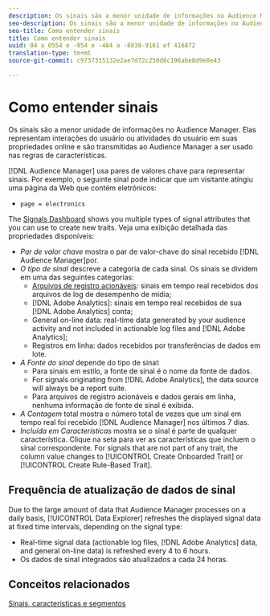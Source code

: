 ```yaml
---
description: Os sinais são a menor unidade de informações no Audience Manager. Elas representam interações do usuário ou atividades do usuário em suas propriedades online e são enviadas para o Audience Manager a ser usado nas regras de características.
seo-description: Os sinais são a menor unidade de informações no Audience Manager. Elas representam interações do usuário ou atividades do usuário em suas propriedades online e são enviadas para o Audience Manager a ser usado nas regras de características.
seo-title: Como entender sinais
title: Como entender sinais
uuid: 04 a 0554 e -954 e -484 a -8838-9161 ef 416872
translation-type: tm+mt
source-git-commit: c9737315132e2ae7d72c250d8c196abe8d9e0e43

---
```



# Como entender sinais

Os sinais são a menor unidade de informações no Audience Manager. Elas representam interações do usuário ou atividades do usuário em suas propriedades online e são transmitidas ao Audience Manager a ser usado nas regras de características.

[!DNL Audience Manager] usa pares de valores chave para representar sinais. Por exemplo, o seguinte sinal pode indicar que um visitante atingiu uma página da Web que contém eletrônicos:

* `page = electronics`

The [Signals Dashboard](../../features/data-explorer/data-explorer-signals-dashboard.md) shows you multiple types of signal attributes that you can use to create new traits. Veja uma exibição detalhada das propriedades disponíveis:

* *Par de valor chave* mostra o par de valor-chave do sinal recebido [!DNL Audience Manager]por.
* *O tipo de sinal* descreve a categoria de cada sinal. Os sinais se dividem em uma das seguintes categorias:
   * [Arquivos de registro acionáveis](/help/using/integration/media-data-integration/actionable-log-files.md): sinais em tempo real recebidos dos arquivos de log de desempenho de mídia;
   * [!DNL Adobe Analytics]: sinais em tempo real recebidos de sua [!DNL Adobe Analytics] conta;
   * General on-line data: real-time data generated by your audience activity and not included in actionable log files and [!DNL Adobe Analytics];
   * Registros em linha: dados recebidos por transferências de dados em lote.
* *A Fonte do sinal* depende do tipo de sinal:
   * Para sinais em estilo, a fonte de sinal é o nome da fonte de dados.
   * For signals originating from [!DNL Adobe Analytics], the data source will always be a report suite.
   * Para arquivos de registro acionáveis e dados gerais em linha, nenhuma informação de fonte de sinal é exibida.
* *A Contagem* total mostra o número total de vezes que um sinal em tempo real foi recebido [!DNL Audience Manager] nos últimos 7 dias.
* *Incluída em Características* mostra se o sinal é parte de qualquer característica. Clique na seta para ver as características que incluem o sinal correspondente. For signals that are not part of any trait, the column value changes to [!UICONTROL Create Onboarded Trait] or [!UICONTROL Create Rule-Based Trait].

## Frequência de atualização de dados de sinal

Due to the large amount of data that Audience Manager processes on a daily basis, [!UICONTROL Data Explorer] refreshes the displayed signal data at fixed time intervals, depending on the signal type:

* Real-time signal data (actionable log files, [!DNL Adobe Analytics] data, and general on-line data) is refreshed every 4 to 6 hours.
* Os dados de sinal integrados são atualizados a cada 24 horas.

## Conceitos relacionados

[Sinais, características e segmentos](/help/using/reference/signal-trait-segment.md)